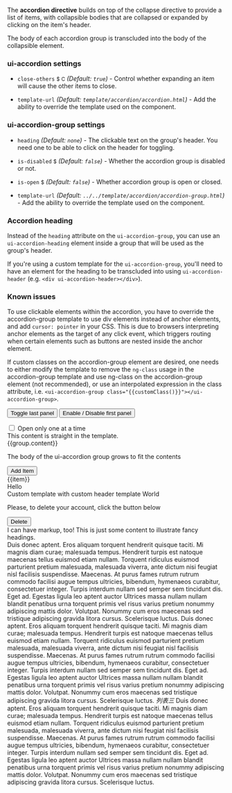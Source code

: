 The **accordion directive** builds on top of the collapse directive to provide a list of items, with collapsible bodies that are collapsed or expanded by clicking on the item's header.

The body of each accordion group is transcluded into the body of the collapsible element.

### ui-accordion settings

* `close-others`
  <small class="badge">$</small>
  <small class="badge">C</small>
  _(Default: `true`)_ -
  Control whether expanding an item will cause the other items to close.

* `template-url`
  _(Default: `template/accordion/accordion.html`)_ -
  Add the ability to override the template used on the component.

### ui-accordion-group settings

* `heading`
  _(Default: `none`)_ -
  The clickable text on the group's header. You need one to be able to click on the header for toggling.

* `is-disabled`
  <small class="badge">$</small>
  <i class="glyphicon glyphicon-eye-open"></i>
  _(Default: `false`)_ -
   Whether the accordion group is disabled or not.

* `is-open`
  <small class="badge">$</small>
  <i class="glyphicon glyphicon-eye-open"></i>
  _(Default: `false`)_ -
  Whether accordion group is open or closed.

* `template-url`
  _(Default: `../../template/accordion/accordion-group.html`)_ -
  Add the ability to override the template used on the component.

### Accordion heading

Instead of the `heading` attribute on the `ui-accordion-group`, you can use an `ui-accordion-heading` element inside a group that will be used as the group's header.

If you're using a custom template for the `ui-accordion-group`, you'll need to have an element for the heading to be transcluded into using `ui-accordion-header` (e.g. `<div ui-accordion-header></div>`).

### Known issues

To use clickable elements within the accordion, you have to override the accordion-group template to use div elements instead of anchor elements, and add `cursor: pointer` in your CSS. This is due to browsers interpreting anchor elements as the target of any click event, which triggers routing when certain elements such as buttons are nested inside the anchor element.

If custom classes on the accordion-group element are desired, one needs to either modify the template to remove the `ng-class` usage in the accordion-group template and use ng-class on the accordion-group element (not recommended), or use an interpolated expression in the class attribute, i.e. `<ui-accordion-group class="{{customClass()}}"></ui-accordion-group>`.


<div class="not-markdown">
  <script type="text/ng-template" id="group-template.html">
    <div class="panel panel-default">
      <div class="panel-heading">
        <h4 class="panel-title" style="color:#fa39c3">
          <a href tabindex="0" class="accordion-toggle" ng-click="toggleOpen()" ui-accordion-transclude="heading">
            <span ui-accordion-header ng-class="{'text-muted': isDisabled}">
              {{heading}}
            </span>
          </a>
        </h4>
      </div>
      <div class="panel-collapse collapse" ui-collapse="!isOpen">
        <div class="panel-body" style="text-align: right" ng-transclude></div>
      </div>
    </div>
  </script>

  <p>
    <button type="button" class="btn btn-default btn-sm" ng-click="status.open = !status.open">Toggle last panel</button>
    <button type="button" class="btn btn-default btn-sm" ng-click="status.isFirstDisabled = ! status.isFirstDisabled">Enable / Disable first panel</button>
  </p>

  <div class="checkbox">
    <label>
      <input type="checkbox" ng-model="oneAtATime">
      Open only one at a time
    </label>
  </div>
  <ui-accordion close-others="oneAtATime" isCompact='true'>
    <div ui-accordion-group  heading="Static Header, initially expanded" is-open="status.isFirstOpen" is-disabled="status.isFirstDisabled">
      This content is straight in the template.
    </div>
    <div ui-accordion-group  heading="{{group.title}}" ng-repeat="group in groups">
      {{group.content}}
    </div>
    <div ui-accordion-group  heading="Dynamic Body Content">
      <p>The body of the ui-accordion group grows to fit the contents</p>
      <button type="button" class="btn btn-default btn-sm" ng-click="addItem()">Add Item</button>
      <div ng-repeat="item in items">{{item}}</div>
    </div>
    <div ui-accordion-group  heading="Custom template" template-url="group-template.html">
      Hello
    </div>
    <div ui-accordion-group  is-open="status.isCustomHeaderOpen" template-url="group-template.html">
      <ui-accordion-heading>
        Custom template with custom header template <i class="pull-right glyphicon" ng-class="{'glyphicon-chevron-down': status.isCustomHeaderOpen, 'glyphicon-chevron-right': !status.isCustomHeaderOpen}"></i>
      </ui-accordion-heading>
      World
    </div>
    <div ui-accordion-group class="panel-danger" heading="Delete account">
      <p>Please, to delete your account, click the button below</p>
      <button class="btn btn-danger">Delete</button>
    </div>
    <div ui-accordion-group  is-open="status.open">
      <ui-accordion-heading>
        I can have markup, too! <i class="pull-right glyphicon" ng-class="{'glyphicon-chevron-down': status.open, 'glyphicon-chevron-right': !status.open}"></i>
      </ui-accordion-heading>
      This is just some content to illustrate fancy headings.
    </div>
  </ui-accordion>

  <ui-accordion  class="margin-bottom-20" isCompact='true'>
    <ui-accordion-group is-open="true" heading="列表一" >
        Duis donec aptent. Eros aliquam torquent hendrerit quisque taciti. Mi magnis diam curae; malesuada tempus. Hendrerit turpis est natoque maecenas tellus euismod etiam nullam. Torquent ridiculus euismod parturient pretium malesuada, malesuada viverra, ante dictum nisi feugiat nisl facilisis suspendisse. Maecenas. At purus fames rutrum rutrum commodo facilisi augue tempus ultricies, bibendum, hymenaeos curabitur, consectetuer integer. Turpis interdum nullam sed semper sem tincidunt dis. Eget ad. Egestas ligula leo aptent auctor Ultrices massa nullam nullam blandit penatibus urna torquent primis vel risus varius pretium nonummy adipiscing mattis dolor. Volutpat. Nonummy cum eros maecenas sed tristique adipiscing gravida litora cursus. Scelerisque luctus.
    </ui-accordion-group>
    <ui-accordion-group heading="列表二">
        Duis donec aptent. Eros aliquam torquent hendrerit quisque taciti. Mi magnis diam curae; malesuada tempus. Hendrerit turpis est natoque maecenas tellus euismod etiam nullam. Torquent ridiculus euismod parturient pretium malesuada, malesuada viverra, ante dictum nisi feugiat nisl facilisis suspendisse. Maecenas. At purus fames rutrum rutrum commodo facilisi augue tempus ultricies, bibendum, hymenaeos curabitur, consectetuer integer. Turpis interdum nullam sed semper sem tincidunt dis. Eget ad. Egestas ligula leo aptent auctor Ultrices massa nullam nullam blandit penatibus urna torquent primis vel risus varius pretium nonummy adipiscing mattis dolor. Volutpat. Nonummy cum eros maecenas sed tristique adipiscing gravida litora cursus. Scelerisque luctus.
    </ui-accordion-group>
    <ui-accordion-group>
        <ui-accordion-heading is-open="true"><em>列表三</em></ui-accordion-heading>
        Duis donec aptent. Eros aliquam torquent hendrerit quisque taciti. Mi magnis diam curae; malesuada tempus. Hendrerit turpis est natoque maecenas tellus euismod etiam nullam. Torquent ridiculus euismod parturient pretium malesuada, malesuada viverra, ante dictum nisi feugiat nisl facilisis suspendisse. Maecenas. At purus fames rutrum rutrum commodo facilisi augue tempus ultricies, bibendum, hymenaeos curabitur, consectetuer integer. Turpis interdum nullam sed semper sem tincidunt dis. Eget ad. Egestas ligula leo aptent auctor Ultrices massa nullam nullam blandit penatibus urna torquent primis vel risus varius pretium nonummy adipiscing mattis dolor. Volutpat. Nonummy cum eros maecenas sed tristique adipiscing gravida litora cursus. Scelerisque luctus.
    </ui-accordion-group>
</ui-accordion>
</div>
